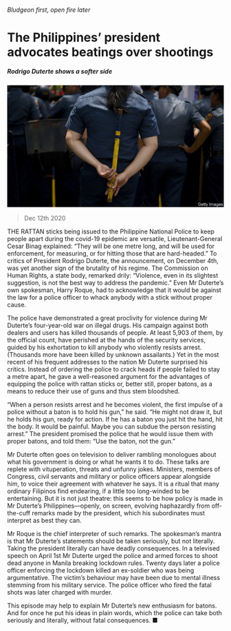 ###### Bludgeon first, open fire later

# The Philippines’ president advocates beatings over shootings 

##### Rodrigo Duterte shows a softer side 

![image](images/20201212_ASP501.jpg) 

> Dec 12th 2020 


THE RATTAN sticks being issued to the Philippine National Police to keep people apart during the covid-19 epidemic are versatile, Lieutenant-General Cesar Binag explained: “They will be one metre long, and will be used for enforcement, for measuring, or for hitting those that are hard-headed.” To critics of President Rodrigo Duterte, the announcement, on December 4th, was yet another sign of the brutality of his regime. The Commission on Human Rights, a state body, remarked drily: “Violence, even in its slightest suggestion, is not the best way to address the pandemic.” Even Mr Duterte’s own spokesman, Harry Roque, had to acknowledge that it would be against the law for a police officer to whack anybody with a stick without proper cause.


The police have demonstrated a great proclivity for violence during Mr Duterte’s four-year-old war on illegal drugs. His campaign against both dealers and users has killed thousands of people. At least 5,903 of them, by the official count, have perished at the hands of the security services, guided by his exhortation to kill anybody who violently resists arrest. (Thousands more have been killed by unknown assailants.) Yet in the most recent of his frequent addresses to the nation Mr Duterte surprised his critics. Instead of ordering the police to crack heads if people failed to stay a metre apart, he gave a well-reasoned argument for the advantages of equipping the police with rattan sticks or, better still, proper batons, as a means to reduce their use of guns and thus stem bloodshed.



“When a person resists arrest and he becomes violent, the first impulse of a police without a baton is to hold his gun,” he said. “He might not draw it, but he holds his gun, ready for action. If he has a baton you just hit the hand, hit the body. It would be painful. Maybe you can subdue the person resisting arrest.” The president promised the police that he would issue them with proper batons, and told them: “Use the baton, not the gun.”


Mr Duterte often goes on television to deliver rambling monologues about what his government is doing or what he wants it to do. These talks are replete with vituperation, threats and unfunny jokes. Ministers, members of Congress, civil servants and military or police officers appear alongside him, to voice their agreement with whatever he says. It is a ritual that many ordinary Filipinos find endearing, if a little too long-winded to be entertaining. But it is not just theatre: this seems to be how policy is made in Mr Duterte’s Philippines—openly, on screen, evolving haphazardly from off-the-cuff remarks made by the president, which his subordinates must interpret as best they can.


Mr Roque is the chief interpreter of such remarks. The spokesman’s mantra is that Mr Duterte’s statements should be taken seriously, but not literally. Taking the president literally can have deadly consequences. In a televised speech on April 1st Mr Duterte urged the police and armed forces to shoot dead anyone in Manila breaking lockdown rules. Twenty days later a police officer enforcing the lockdown killed an ex-soldier who was being argumentative. The victim’s behaviour may have been due to mental illness stemming from his military service. The police officer who fired the fatal shots was later charged with murder.


This episode may help to explain Mr Duterte’s new enthusiasm for batons. And for once he put his ideas in plain words, which the police can take both seriously and literally, without fatal consequences. ■

